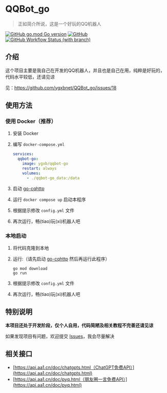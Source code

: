 # QQBot_go

> 正如简介所说，这是一个好玩的QQ机器人

[![GitHub go.mod Go version](https://img.shields.io/github/go-mod/go-version/YGXB-net/QQBot_go)](./go.mod) [![GitHub](https://img.shields.io/github/license/YGXB-net/QQBot_go)](./LICENSE) [![GitHub Workflow Status (with branch)](https://img.shields.io/github/actions/workflow/status/YGXB-net/QQBot_go/build_docker_image.yml?branch=dev)](https://github.com/YGXB-net/QQBot_go/actions)

## 介绍

这个项目主要是我自己在开发的QQ机器人，并且也是自己在用，纯粹是好玩的，代码水平较低，还请见谅

见：https://github.com/ygxbnet/QQBot_go/issues/18

<!--
如果你对项目感兴趣或者想交流讨论，也非常欢迎

E-mail: [me@ygxb.net](mailto:me@ygxb.net)

QQ: 3040809965
-->

## 使用方法

### 使用 Docker（推荐）

1. 安装 Docker

2. 编写 `docker-compose.yml`

   ```yaml
   services:
     qqbot-go:
       image: ygxb/qqbot-go
       restart: always
       volumes:
         - ./qqbot-go_data:/data
   ```

3. 启动 [go-cqhttp](https://github.com/Mrs4s/go-cqhttp)

4. 运行 `docker compose up` 启动本程序

5. 根据提示修改 `config.yml` 文件

6. 再次运行，畅(tiao)玩(xi)机器人吧

### 本地启动

1. 将代码克隆到本地

2. 运行:（请先启动 [go-cqhttp](https://github.com/Mrs4s/go-cqhttp) 然后再运行此程序）

   ```shell
   go mod download
   go run
   ```

3. 根据提示修改 `config.yml` 文件

4. 再次运行，畅(tiao)玩(xi)机器人吧

## 特别说明

**本项目还处于开发阶段，仅个人自用，代码简陋及相关教程不完善还请见谅**

如果发现项目有问题，欢迎提交 [Issues](https://github.com/ygxbnet/QQBot_go/issues)，我会尽量解决

## 相关接口

- [https://api.aa1.cn/doc/chatgpts.html（ChatGPT免费API）](https://api.aa1.cn/doc/chatgpts.html)
- [https://api.aa1.cn/doc/pyq.html（朋友圈一言免费API）](https://api.aa1.cn/doc/pyq.html)
